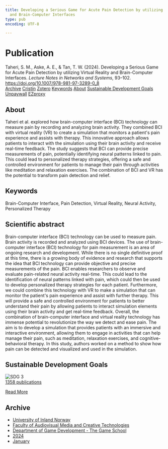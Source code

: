 ```yaml
---
title: Developing a Serious Game for Acute Pain Detection by utilizing Virtual Reality
  and Brain-Computer Interfaces
type: pub
encoding: UTF-8

---
```

<h1>Publication</h1>
<article id="csl-bib-container-A764R22I" class="csl-bib-container">
  <div class="csl-bib-body"> <div class="csl-entry">Taheri, S. M., Aske, A. E., &#38; Tan, T. W. (2024). Developing a Serious Game for Acute Pain Detection by utilizing Virtual Reality and Brain-Computer Interfaces. <i>Lecture Notes in Networks and Systems</i>, 93–102. <a href="https://doi.org/10.1007/978-981-97-3289-0_8">https://doi.org/10.1007/978-981-97-3289-0_8</a></div> </div>
  <div class="csl-bib-buttons">
    <a href="#taxonomy-article-A764R22I" alt="archive" class="csl-bib-button">Archive</a>
    <a href="https://app.cristin.no/results/show.jsf?id=2225976" alt="Cristin" class="csl-bib-button">Cristin</a>
    <a href="http://zotero.org/groups/5881554/items/A764R22I" alt="Zotero" class="csl-bib-button">Zotero</a>
    <a href="#keywords-article-A764R22I" alt="keywords" class="csl-bib-button">Keywords</a>
    <a href="#about-article-A764R22I" alt="about_pub" class="csl-bib-button">About</a>
    <a href="#sdg-article-A764R22I" alt="sdg" class="csl-bib-button">Sustainable Development Goals</a>
    <a href="https://doi.org/10.1007/978-981-97-3289-0_8" alt="Unpaywall" class="csl-bib-button">Unpaywall</a>
    <a href="https://doi.org/10.1007/978-981-97-3289-0_8" alt="EZproxy" class="csl-bib-button">EZproxy</a>
  </div>
  <div id="csl-bib-meta-container-A764R22I"></div>
</article>
<div id="csl-bib-meta-A764R22I" class="csl-bib-meta">
  <article id="about-article-A764R22I" class="about_pub-article">
    <h1>About</h1>
    Taheri et al. explored how brain-computer interface (BCI) technology can measure pain by recording and analyzing brain activity. They combined BCI with virtual reality (VR) to create a simulation that monitors a patient's pain experience and assists with therapy. This innovative approach allows patients to interact with the simulation using their brain activity and receive real-time feedback. The study suggests that BCI can provide precise measurements of pain, potentially identifying neural patterns linked to pain. This could lead to personalized therapy strategies, offering a safe and controlled environment for patients to manage their pain through activities like meditation and relaxation exercises. The combination of BCI and VR has the potential to transform pain detection and relief.
  </article>
  <article id="keywords-article-A764R22I" class="keywords-article">
    <h1>Keywords</h1>
    Brain-Computer Interface, Pain Detection, Virtual Reality, Neural Activity, Personalized Therapy
  </article>
  <article id="abstract-article-A764R22I" class="abstract-article">
    <h1>Scientific abstract</h1>
    Brain-computer interface (BCI) technology can be used to measure pain. Brain activity is recorded and analyzed using BCI devices. The use of brain-computer interface (BCI) technology for pain measurement is an area of ongoing research and development. While there is no single definitive proof at this time, there is a growing body of evidence and research that supports the idea that BCI technology can provide objective and precise measurements of the pain. BCI enables researchers to observe and evaluate pain-related neural activity real-time. This could lead to the identification of neural patterns linked with pain, which could then be used to develop personalized therapy strategies for each patient. Furthermore, we could combine this technology with VR to make a simulation that can monitor the patient's pain experience and assist with further therapy. This will provide a safe and controlled environment for patients to better understand their pain by allowing patients to interact simulation elements using their brain activity and get real-time feedback. Overall, the combination of brain-computer interface and virtual reality technology has immense potential to revolutionize the way we detect and ease pain. The aim is to develop a simulation that provides patients with an immersive and interactive environment, allowing them to engage in activities that can help manage their pain, such as meditation, relaxation exercises, and cognitive-behavioral therapy. In this study, authors worked on a method to show how pain can be detected and visualized and used in the simulation.
  </article>
  <article id="sdg-article-A764R22I" class="sdg-article">
    <h1>Sustainable Development Goals</h1>
    <div class="sdg-container"><div id="sdg3" class="sdg">
        <img src="{{< params subfolder >}}images/sdg/sdg03_en.png" class="image" alt="SDG 3">
        <div class="sdg-overlay">
          <a href="{{< params subfolder >}}en/archive/?sdg=3#archive" class="sdg-publication-count"><span>1358</span> publications</a>
          <p><a href="https://sdgs.un.org/goals/goal3" class="sdg-read-more">Read More</a></p>
        </div>
      </div></div>
  </article>
  <article id="taxonomy-article-A764R22I" class="taxonomy-article">
    <h1>Archive</h1>
    <ul>
      <li><a href="{{< params subfolder >}}en/archive/?key=3DCRN523">University of Inland Norway</a></li>
      <li><a href="{{< params subfolder >}}en/archive/?key=8XUDF4FD">Faculty of Audiovisual Media and Creative Technologies</a></li>
      <li><a href="{{< params subfolder >}}en/archive/?key=BG42VG37">Department of Game Development - The Game School</a></li>
      <li><a href="{{< params subfolder >}}en/archive/?key=7YIRMLZH">2024</a></li>
      <li><a href="{{< params subfolder >}}en/archive/?key=WMAFKW8T">January</a></li>
    </ul>
  </article>
</div>
